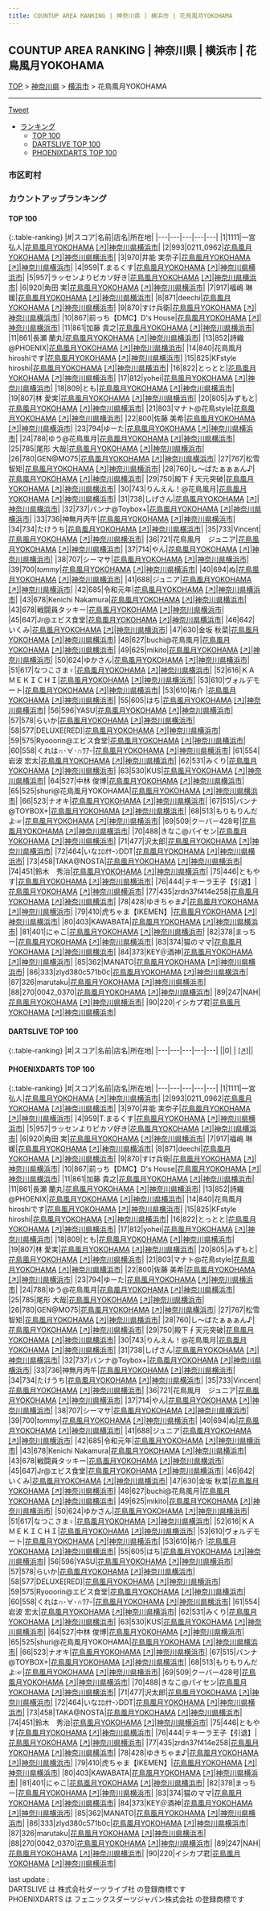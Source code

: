 ```yaml
---
title: COUNTUP AREA RANKING | 神奈川県 | 横浜市 | 花鳥風月YOKOHAMA
---
```

## COUNTUP AREA RANKING | 神奈川県 | 横浜市 | 花鳥風月YOKOHAMA

[TOP](/darts/rank/) > [神奈川県](/darts/rank/神奈川県/) > [横浜市](/darts/rank/神奈川県/横浜市/) > 花鳥風月YOKOHAMA

___

<a href="https://twitter.com/share?ref_src=twsrc%5Etfw" data-text="COUNTUP AREA RANKING | 神奈川県横浜市花鳥風月YOKOHAMA" class="twitter-share-button" data-hashtags="DARTSLIVE,PHOENIXDARTS,darts,ダーツ" data-show-count="false">Tweet</a>

* [ランキング](#カウントアップランキング)
    * [TOP 100](#top-100)
    * [DARTSLIVE TOP 100](#dartslive-top-100)
    * [PHOENIXDARTS TOP 100](#phoenixdarts-top-100)

### 市区町村

<ul>

</ul>

### カウントアップランキング

#### TOP 100



{:.table-ranking}
|#|スコア|名前|店名|所在地|
|---|---|---|---|---|
|1|1111|<span class="rank-name-pd"><span class="pro-icon-pd"></span>一宮 弘人</span>|<a href="/darts/rank/shops/9375.html">花鳥風月YOKOHAMA</a> <a href="https://vs.phoenixdarts.com/jp/shop/shopDetailInfo/s_9375?s_seq=9375">[↗]</a>|<a href="/darts/rank/神奈川県/横浜市">神奈川県横浜市</a>|
|2|993|<span class="rank-name-pd">0211_0962</span>|<a href="/darts/rank/shops/9375.html">花鳥風月YOKOHAMA</a> <a href="https://vs.phoenixdarts.com/jp/shop/shopDetailInfo/s_9375?s_seq=9375">[↗]</a>|<a href="/darts/rank/神奈川県/横浜市">神奈川県横浜市</a>|
|3|970|<span class="rank-name-pd">井能 実奈子</span>|<a href="/darts/rank/shops/9375.html">花鳥風月YOKOHAMA</a> <a href="https://vs.phoenixdarts.com/jp/shop/shopDetailInfo/s_9375?s_seq=9375">[↗]</a>|<a href="/darts/rank/神奈川県/横浜市">神奈川県横浜市</a>|
|4|959|<span class="rank-name-pd">T.まるくす</span>|<a href="/darts/rank/shops/9375.html">花鳥風月YOKOHAMA</a> <a href="https://vs.phoenixdarts.com/jp/shop/shopDetailInfo/s_9375?s_seq=9375">[↗]</a>|<a href="/darts/rank/神奈川県/横浜市">神奈川県横浜市</a>|
|5|957|<span class="rank-name-pd">ラッセンよりピカソ好き</span>|<a href="/darts/rank/shops/9375.html">花鳥風月YOKOHAMA</a> <a href="https://vs.phoenixdarts.com/jp/shop/shopDetailInfo/s_9375?s_seq=9375">[↗]</a>|<a href="/darts/rank/神奈川県/横浜市">神奈川県横浜市</a>|
|6|920|<span class="rank-name-pd"><span class="pro-icon-pd"></span>角田 実</span>|<a href="/darts/rank/shops/9375.html">花鳥風月YOKOHAMA</a> <a href="https://vs.phoenixdarts.com/jp/shop/shopDetailInfo/s_9375?s_seq=9375">[↗]</a>|<a href="/darts/rank/神奈川県/横浜市">神奈川県横浜市</a>|
|7|917|<span class="rank-name-pd"><span class="pro-icon-pd"></span>福嶋 琳媛</span>|<a href="/darts/rank/shops/9375.html">花鳥風月YOKOHAMA</a> <a href="https://vs.phoenixdarts.com/jp/shop/shopDetailInfo/s_9375?s_seq=9375">[↗]</a>|<a href="/darts/rank/神奈川県/横浜市">神奈川県横浜市</a>|
|8|871|<span class="rank-name-pd">deechi</span>|<a href="/darts/rank/shops/9375.html">花鳥風月YOKOHAMA</a> <a href="https://vs.phoenixdarts.com/jp/shop/shopDetailInfo/s_9375?s_seq=9375">[↗]</a>|<a href="/darts/rank/神奈川県/横浜市">神奈川県横浜市</a>|
|9|870|<span class="rank-name-pd">すけ兵衛</span>|<a href="/darts/rank/shops/9375.html">花鳥風月YOKOHAMA</a> <a href="https://vs.phoenixdarts.com/jp/shop/shopDetailInfo/s_9375?s_seq=9375">[↗]</a>|<a href="/darts/rank/神奈川県/横浜市">神奈川県横浜市</a>|
|10|867|<span class="rank-name-pd">前っち【DMC】D&#x27;s House</span>|<a href="/darts/rank/shops/9375.html">花鳥風月YOKOHAMA</a> <a href="https://vs.phoenixdarts.com/jp/shop/shopDetailInfo/s_9375?s_seq=9375">[↗]</a>|<a href="/darts/rank/神奈川県/横浜市">神奈川県横浜市</a>|
|11|861|<span class="rank-name-pd"><span class="pro-icon-pd"></span>加藤 貴之</span>|<a href="/darts/rank/shops/9375.html">花鳥風月YOKOHAMA</a> <a href="https://vs.phoenixdarts.com/jp/shop/shopDetailInfo/s_9375?s_seq=9375">[↗]</a>|<a href="/darts/rank/神奈川県/横浜市">神奈川県横浜市</a>|
|11|861|<span class="rank-name-pd">長瀬 蘭丸</span>|<a href="/darts/rank/shops/9375.html">花鳥風月YOKOHAMA</a> <a href="https://vs.phoenixdarts.com/jp/shop/shopDetailInfo/s_9375?s_seq=9375">[↗]</a>|<a href="/darts/rank/神奈川県/横浜市">神奈川県横浜市</a>|
|13|852|<span class="rank-name-pd">詩織@PHOENIX</span>|<a href="/darts/rank/shops/9375.html">花鳥風月YOKOHAMA</a> <a href="https://vs.phoenixdarts.com/jp/shop/shopDetailInfo/s_9375?s_seq=9375">[↗]</a>|<a href="/darts/rank/神奈川県/横浜市">神奈川県横浜市</a>|
|14|840|<span class="rank-name-pd">花鳥風月　hiroshiです</span>|<a href="/darts/rank/shops/9375.html">花鳥風月YOKOHAMA</a> <a href="https://vs.phoenixdarts.com/jp/shop/shopDetailInfo/s_9375?s_seq=9375">[↗]</a>|<a href="/darts/rank/神奈川県/横浜市">神奈川県横浜市</a>|
|15|825|<span class="rank-name-pd">KFstyle  hiroshi</span>|<a href="/darts/rank/shops/9375.html">花鳥風月YOKOHAMA</a> <a href="https://vs.phoenixdarts.com/jp/shop/shopDetailInfo/s_9375?s_seq=9375">[↗]</a>|<a href="/darts/rank/神奈川県/横浜市">神奈川県横浜市</a>|
|16|822|<span class="rank-name-pd">とっとと</span>|<a href="/darts/rank/shops/9375.html">花鳥風月YOKOHAMA</a> <a href="https://vs.phoenixdarts.com/jp/shop/shopDetailInfo/s_9375?s_seq=9375">[↗]</a>|<a href="/darts/rank/神奈川県/横浜市">神奈川県横浜市</a>|
|17|812|<span class="rank-name-pd">yohei</span>|<a href="/darts/rank/shops/9375.html">花鳥風月YOKOHAMA</a> <a href="https://vs.phoenixdarts.com/jp/shop/shopDetailInfo/s_9375?s_seq=9375">[↗]</a>|<a href="/darts/rank/神奈川県/横浜市">神奈川県横浜市</a>|
|18|809|<span class="rank-name-pd">とも</span>|<a href="/darts/rank/shops/9375.html">花鳥風月YOKOHAMA</a> <a href="https://vs.phoenixdarts.com/jp/shop/shopDetailInfo/s_9375?s_seq=9375">[↗]</a>|<a href="/darts/rank/神奈川県/横浜市">神奈川県横浜市</a>|
|19|807|<span class="rank-name-pd"><span class="pro-icon-pd"></span>林 愛実</span>|<a href="/darts/rank/shops/9375.html">花鳥風月YOKOHAMA</a> <a href="https://vs.phoenixdarts.com/jp/shop/shopDetailInfo/s_9375?s_seq=9375">[↗]</a>|<a href="/darts/rank/神奈川県/横浜市">神奈川県横浜市</a>|
|20|805|<span class="rank-name-pd">みずもと</span>|<a href="/darts/rank/shops/9375.html">花鳥風月YOKOHAMA</a> <a href="https://vs.phoenixdarts.com/jp/shop/shopDetailInfo/s_9375?s_seq=9375">[↗]</a>|<a href="/darts/rank/神奈川県/横浜市">神奈川県横浜市</a>|
|21|803|<span class="rank-name-pd">マナト@花鳥style</span>|<a href="/darts/rank/shops/9375.html">花鳥風月YOKOHAMA</a> <a href="https://vs.phoenixdarts.com/jp/shop/shopDetailInfo/s_9375?s_seq=9375">[↗]</a>|<a href="/darts/rank/神奈川県/横浜市">神奈川県横浜市</a>|
|22|800|<span class="rank-name-pd"><span class="pro-icon-pd"></span>佐藤 美希</span>|<a href="/darts/rank/shops/9375.html">花鳥風月YOKOHAMA</a> <a href="https://vs.phoenixdarts.com/jp/shop/shopDetailInfo/s_9375?s_seq=9375">[↗]</a>|<a href="/darts/rank/神奈川県/横浜市">神奈川県横浜市</a>|
|23|794|<span class="rank-name-pd">ゆーた</span>|<a href="/darts/rank/shops/9375.html">花鳥風月YOKOHAMA</a> <a href="https://vs.phoenixdarts.com/jp/shop/shopDetailInfo/s_9375?s_seq=9375">[↗]</a>|<a href="/darts/rank/神奈川県/横浜市">神奈川県横浜市</a>|
|24|788|<span class="rank-name-pd">ゆう@花鳥風月</span>|<a href="/darts/rank/shops/9375.html">花鳥風月YOKOHAMA</a> <a href="https://vs.phoenixdarts.com/jp/shop/shopDetailInfo/s_9375?s_seq=9375">[↗]</a>|<a href="/darts/rank/神奈川県/横浜市">神奈川県横浜市</a>|
|25|785|<span class="rank-name-pd"><span class="pro-icon-pd"></span>尾形 大哉</span>|<a href="/darts/rank/shops/9375.html">花鳥風月YOKOHAMA</a> <a href="https://vs.phoenixdarts.com/jp/shop/shopDetailInfo/s_9375?s_seq=9375">[↗]</a>|<a href="/darts/rank/神奈川県/横浜市">神奈川県横浜市</a>|
|26|780|<span class="rank-name-pd">GEN@MO75</span>|<a href="/darts/rank/shops/9375.html">花鳥風月YOKOHAMA</a> <a href="https://vs.phoenixdarts.com/jp/shop/shopDetailInfo/s_9375?s_seq=9375">[↗]</a>|<a href="/darts/rank/神奈川県/横浜市">神奈川県横浜市</a>|
|27|767|<span class="rank-name-pd"><span class="pro-icon-pd"></span>松雪 智矩</span>|<a href="/darts/rank/shops/9375.html">花鳥風月YOKOHAMA</a> <a href="https://vs.phoenixdarts.com/jp/shop/shopDetailInfo/s_9375?s_seq=9375">[↗]</a>|<a href="/darts/rank/神奈川県/横浜市">神奈川県横浜市</a>|
|28|760|<span class="rank-name-pd">し～ばたぁぁぁん♪</span>|<a href="/darts/rank/shops/9375.html">花鳥風月YOKOHAMA</a> <a href="https://vs.phoenixdarts.com/jp/shop/shopDetailInfo/s_9375?s_seq=9375">[↗]</a>|<a href="/darts/rank/神奈川県/横浜市">神奈川県横浜市</a>|
|29|750|<span class="rank-name-pd">殿下∮天元突破</span>|<a href="/darts/rank/shops/9375.html">花鳥風月YOKOHAMA</a> <a href="https://vs.phoenixdarts.com/jp/shop/shopDetailInfo/s_9375?s_seq=9375">[↗]</a>|<a href="/darts/rank/神奈川県/横浜市">神奈川県横浜市</a>|
|30|743|<span class="rank-name-pd">りんえん！@花鳥風月</span>|<a href="/darts/rank/shops/9375.html">花鳥風月YOKOHAMA</a> <a href="https://vs.phoenixdarts.com/jp/shop/shopDetailInfo/s_9375?s_seq=9375">[↗]</a>|<a href="/darts/rank/神奈川県/横浜市">神奈川県横浜市</a>|
|31|738|<span class="rank-name-pd">しげさん</span>|<a href="/darts/rank/shops/9375.html">花鳥風月YOKOHAMA</a> <a href="https://vs.phoenixdarts.com/jp/shop/shopDetailInfo/s_9375?s_seq=9375">[↗]</a>|<a href="/darts/rank/神奈川県/横浜市">神奈川県横浜市</a>|
|32|737|<span class="rank-name-pd">バンナ@Toybox+</span>|<a href="/darts/rank/shops/9375.html">花鳥風月YOKOHAMA</a> <a href="https://vs.phoenixdarts.com/jp/shop/shopDetailInfo/s_9375?s_seq=9375">[↗]</a>|<a href="/darts/rank/神奈川県/横浜市">神奈川県横浜市</a>|
|33|736|<span class="rank-name-pd">神無月丙午</span>|<a href="/darts/rank/shops/9375.html">花鳥風月YOKOHAMA</a> <a href="https://vs.phoenixdarts.com/jp/shop/shopDetailInfo/s_9375?s_seq=9375">[↗]</a>|<a href="/darts/rank/神奈川県/横浜市">神奈川県横浜市</a>|
|34|734|<span class="rank-name-pd">たけうち</span>|<a href="/darts/rank/shops/9375.html">花鳥風月YOKOHAMA</a> <a href="https://vs.phoenixdarts.com/jp/shop/shopDetailInfo/s_9375?s_seq=9375">[↗]</a>|<a href="/darts/rank/神奈川県/横浜市">神奈川県横浜市</a>|
|35|733|<span class="rank-name-pd">Vincent</span>|<a href="/darts/rank/shops/9375.html">花鳥風月YOKOHAMA</a> <a href="https://vs.phoenixdarts.com/jp/shop/shopDetailInfo/s_9375?s_seq=9375">[↗]</a>|<a href="/darts/rank/神奈川県/横浜市">神奈川県横浜市</a>|
|36|721|<span class="rank-name-pd">花鳥風月　ジュニア</span>|<a href="/darts/rank/shops/9375.html">花鳥風月YOKOHAMA</a> <a href="https://vs.phoenixdarts.com/jp/shop/shopDetailInfo/s_9375?s_seq=9375">[↗]</a>|<a href="/darts/rank/神奈川県/横浜市">神奈川県横浜市</a>|
|37|714|<span class="rank-name-pd">やん</span>|<a href="/darts/rank/shops/9375.html">花鳥風月YOKOHAMA</a> <a href="https://vs.phoenixdarts.com/jp/shop/shopDetailInfo/s_9375?s_seq=9375">[↗]</a>|<a href="/darts/rank/神奈川県/横浜市">神奈川県横浜市</a>|
|38|707|<span class="rank-name-pd">シーマサ</span>|<a href="/darts/rank/shops/9375.html">花鳥風月YOKOHAMA</a> <a href="https://vs.phoenixdarts.com/jp/shop/shopDetailInfo/s_9375?s_seq=9375">[↗]</a>|<a href="/darts/rank/神奈川県/横浜市">神奈川県横浜市</a>|
|39|700|<span class="rank-name-pd">*tommy*</span>|<a href="/darts/rank/shops/9375.html">花鳥風月YOKOHAMA</a> <a href="https://vs.phoenixdarts.com/jp/shop/shopDetailInfo/s_9375?s_seq=9375">[↗]</a>|<a href="/darts/rank/神奈川県/横浜市">神奈川県横浜市</a>|
|40|694|<span class="rank-name-pd">ぬ</span>|<a href="/darts/rank/shops/9375.html">花鳥風月YOKOHAMA</a> <a href="https://vs.phoenixdarts.com/jp/shop/shopDetailInfo/s_9375?s_seq=9375">[↗]</a>|<a href="/darts/rank/神奈川県/横浜市">神奈川県横浜市</a>|
|41|688|<span class="rank-name-pd">ジュニア</span>|<a href="/darts/rank/shops/9375.html">花鳥風月YOKOHAMA</a> <a href="https://vs.phoenixdarts.com/jp/shop/shopDetailInfo/s_9375?s_seq=9375">[↗]</a>|<a href="/darts/rank/神奈川県/横浜市">神奈川県横浜市</a>|
|42|685|<span class="rank-name-pd">令和元年</span>|<a href="/darts/rank/shops/9375.html">花鳥風月YOKOHAMA</a> <a href="https://vs.phoenixdarts.com/jp/shop/shopDetailInfo/s_9375?s_seq=9375">[↗]</a>|<a href="/darts/rank/神奈川県/横浜市">神奈川県横浜市</a>|
|43|678|<span class="rank-name-pd">Kenichi Nakamura</span>|<a href="/darts/rank/shops/9375.html">花鳥風月YOKOHAMA</a> <a href="https://vs.phoenixdarts.com/jp/shop/shopDetailInfo/s_9375?s_seq=9375">[↗]</a>|<a href="/darts/rank/神奈川県/横浜市">神奈川県横浜市</a>|
|43|678|<span class="rank-name-pd">戦闘員タッキー</span>|<a href="/darts/rank/shops/9375.html">花鳥風月YOKOHAMA</a> <a href="https://vs.phoenixdarts.com/jp/shop/shopDetailInfo/s_9375?s_seq=9375">[↗]</a>|<a href="/darts/rank/神奈川県/横浜市">神奈川県横浜市</a>|
|45|647|<span class="rank-name-pd">Jr@エビス食堂</span>|<a href="/darts/rank/shops/9375.html">花鳥風月YOKOHAMA</a> <a href="https://vs.phoenixdarts.com/jp/shop/shopDetailInfo/s_9375?s_seq=9375">[↗]</a>|<a href="/darts/rank/神奈川県/横浜市">神奈川県横浜市</a>|
|46|642|<span class="rank-name-pd">いくみ</span>|<a href="/darts/rank/shops/9375.html">花鳥風月YOKOHAMA</a> <a href="https://vs.phoenixdarts.com/jp/shop/shopDetailInfo/s_9375?s_seq=9375">[↗]</a>|<a href="/darts/rank/神奈川県/横浜市">神奈川県横浜市</a>|
|47|630|<span class="rank-name-pd">金坂 秋菜</span>|<a href="/darts/rank/shops/9375.html">花鳥風月YOKOHAMA</a> <a href="https://vs.phoenixdarts.com/jp/shop/shopDetailInfo/s_9375?s_seq=9375">[↗]</a>|<a href="/darts/rank/神奈川県/横浜市">神奈川県横浜市</a>|
|48|627|<span class="rank-name-pd">buchi@花鳥風月</span>|<a href="/darts/rank/shops/9375.html">花鳥風月YOKOHAMA</a> <a href="https://vs.phoenixdarts.com/jp/shop/shopDetailInfo/s_9375?s_seq=9375">[↗]</a>|<a href="/darts/rank/神奈川県/横浜市">神奈川県横浜市</a>|
|49|625|<span class="rank-name-pd">mikito</span>|<a href="/darts/rank/shops/9375.html">花鳥風月YOKOHAMA</a> <a href="https://vs.phoenixdarts.com/jp/shop/shopDetailInfo/s_9375?s_seq=9375">[↗]</a>|<a href="/darts/rank/神奈川県/横浜市">神奈川県横浜市</a>|
|50|624|<span class="rank-name-pd">ゆかさん</span>|<a href="/darts/rank/shops/9375.html">花鳥風月YOKOHAMA</a> <a href="https://vs.phoenixdarts.com/jp/shop/shopDetailInfo/s_9375?s_seq=9375">[↗]</a>|<a href="/darts/rank/神奈川県/横浜市">神奈川県横浜市</a>|
|51|617|<span class="rank-name-pd">なつこさま♀</span>|<a href="/darts/rank/shops/9375.html">花鳥風月YOKOHAMA</a> <a href="https://vs.phoenixdarts.com/jp/shop/shopDetailInfo/s_9375?s_seq=9375">[↗]</a>|<a href="/darts/rank/神奈川県/横浜市">神奈川県横浜市</a>|
|52|616|<span class="rank-name-pd">ＫＡＭＥＫＩＣＨＩ</span>|<a href="/darts/rank/shops/9375.html">花鳥風月YOKOHAMA</a> <a href="https://vs.phoenixdarts.com/jp/shop/shopDetailInfo/s_9375?s_seq=9375">[↗]</a>|<a href="/darts/rank/神奈川県/横浜市">神奈川県横浜市</a>|
|53|610|<span class="rank-name-pd">ヴォルデモート</span>|<a href="/darts/rank/shops/9375.html">花鳥風月YOKOHAMA</a> <a href="https://vs.phoenixdarts.com/jp/shop/shopDetailInfo/s_9375?s_seq=9375">[↗]</a>|<a href="/darts/rank/神奈川県/横浜市">神奈川県横浜市</a>|
|53|610|<span class="rank-name-pd">祐介 </span>|<a href="/darts/rank/shops/9375.html">花鳥風月YOKOHAMA</a> <a href="https://vs.phoenixdarts.com/jp/shop/shopDetailInfo/s_9375?s_seq=9375">[↗]</a>|<a href="/darts/rank/神奈川県/横浜市">神奈川県横浜市</a>|
|55|605|<span class="rank-name-pd">はち</span>|<a href="/darts/rank/shops/9375.html">花鳥風月YOKOHAMA</a> <a href="https://vs.phoenixdarts.com/jp/shop/shopDetailInfo/s_9375?s_seq=9375">[↗]</a>|<a href="/darts/rank/神奈川県/横浜市">神奈川県横浜市</a>|
|56|596|<span class="rank-name-pd">YASU</span>|<a href="/darts/rank/shops/9375.html">花鳥風月YOKOHAMA</a> <a href="https://vs.phoenixdarts.com/jp/shop/shopDetailInfo/s_9375?s_seq=9375">[↗]</a>|<a href="/darts/rank/神奈川県/横浜市">神奈川県横浜市</a>|
|57|578|<span class="rank-name-pd">らいか</span>|<a href="/darts/rank/shops/9375.html">花鳥風月YOKOHAMA</a> <a href="https://vs.phoenixdarts.com/jp/shop/shopDetailInfo/s_9375?s_seq=9375">[↗]</a>|<a href="/darts/rank/神奈川県/横浜市">神奈川県横浜市</a>|
|58|577|<span class="rank-name-pd">DELUXE[RED]</span>|<a href="/darts/rank/shops/9375.html">花鳥風月YOKOHAMA</a> <a href="https://vs.phoenixdarts.com/jp/shop/shopDetailInfo/s_9375?s_seq=9375">[↗]</a>|<a href="/darts/rank/神奈川県/横浜市">神奈川県横浜市</a>|
|59|575|<span class="rank-name-pd">Ryooorin@エビス食堂</span>|<a href="/darts/rank/shops/9375.html">花鳥風月YOKOHAMA</a> <a href="https://vs.phoenixdarts.com/jp/shop/shopDetailInfo/s_9375?s_seq=9375">[↗]</a>|<a href="/darts/rank/神奈川県/横浜市">神奈川県横浜市</a>|
|60|558|<span class="rank-name-pd">くれは∩･∀･∩ﾜｱｰ</span>|<a href="/darts/rank/shops/9375.html">花鳥風月YOKOHAMA</a> <a href="https://vs.phoenixdarts.com/jp/shop/shopDetailInfo/s_9375?s_seq=9375">[↗]</a>|<a href="/darts/rank/神奈川県/横浜市">神奈川県横浜市</a>|
|61|554|<span class="rank-name-pd"><span class="pro-icon-pd"></span>岩波 宏太</span>|<a href="/darts/rank/shops/9375.html">花鳥風月YOKOHAMA</a> <a href="https://vs.phoenixdarts.com/jp/shop/shopDetailInfo/s_9375?s_seq=9375">[↗]</a>|<a href="/darts/rank/神奈川県/横浜市">神奈川県横浜市</a>|
|62|531|<span class="rank-name-pd">みくり</span>|<a href="/darts/rank/shops/9375.html">花鳥風月YOKOHAMA</a> <a href="https://vs.phoenixdarts.com/jp/shop/shopDetailInfo/s_9375?s_seq=9375">[↗]</a>|<a href="/darts/rank/神奈川県/横浜市">神奈川県横浜市</a>|
|63|530|<span class="rank-name-pd">KUS</span>|<a href="/darts/rank/shops/9375.html">花鳥風月YOKOHAMA</a> <a href="https://vs.phoenixdarts.com/jp/shop/shopDetailInfo/s_9375?s_seq=9375">[↗]</a>|<a href="/darts/rank/神奈川県/横浜市">神奈川県横浜市</a>|
|64|527|<span class="rank-name-pd"><span class="pro-icon-pd"></span>中林 俊博</span>|<a href="/darts/rank/shops/9375.html">花鳥風月YOKOHAMA</a> <a href="https://vs.phoenixdarts.com/jp/shop/shopDetailInfo/s_9375?s_seq=9375">[↗]</a>|<a href="/darts/rank/神奈川県/横浜市">神奈川県横浜市</a>|
|65|525|<span class="rank-name-pd">shuri@花鳥風月YOKOHAMA</span>|<a href="/darts/rank/shops/9375.html">花鳥風月YOKOHAMA</a> <a href="https://vs.phoenixdarts.com/jp/shop/shopDetailInfo/s_9375?s_seq=9375">[↗]</a>|<a href="/darts/rank/神奈川県/横浜市">神奈川県横浜市</a>|
|66|523|<span class="rank-name-pd">ナオキ</span>|<a href="/darts/rank/shops/9375.html">花鳥風月YOKOHAMA</a> <a href="https://vs.phoenixdarts.com/jp/shop/shopDetailInfo/s_9375?s_seq=9375">[↗]</a>|<a href="/darts/rank/神奈川県/横浜市">神奈川県横浜市</a>|
|67|515|<span class="rank-name-pd">バンナ@TOYBOX+</span>|<a href="/darts/rank/shops/9375.html">花鳥風月YOKOHAMA</a> <a href="https://vs.phoenixdarts.com/jp/shop/shopDetailInfo/s_9375?s_seq=9375">[↗]</a>|<a href="/darts/rank/神奈川県/横浜市">神奈川県横浜市</a>|
|68|513|<span class="rank-name-pd">もりもりんだよ☞</span>|<a href="/darts/rank/shops/9375.html">花鳥風月YOKOHAMA</a> <a href="https://vs.phoenixdarts.com/jp/shop/shopDetailInfo/s_9375?s_seq=9375">[↗]</a>|<a href="/darts/rank/神奈川県/横浜市">神奈川県横浜市</a>|
|69|509|<span class="rank-name-pd">クーバー428号</span>|<a href="/darts/rank/shops/9375.html">花鳥風月YOKOHAMA</a> <a href="https://vs.phoenixdarts.com/jp/shop/shopDetailInfo/s_9375?s_seq=9375">[↗]</a>|<a href="/darts/rank/神奈川県/横浜市">神奈川県横浜市</a>|
|70|488|<span class="rank-name-pd">きなこ@パイセン</span>|<a href="/darts/rank/shops/9375.html">花鳥風月YOKOHAMA</a> <a href="https://vs.phoenixdarts.com/jp/shop/shopDetailInfo/s_9375?s_seq=9375">[↗]</a>|<a href="/darts/rank/神奈川県/横浜市">神奈川県横浜市</a>|
|71|477|<span class="rank-name-pd">沢太郎</span>|<a href="/darts/rank/shops/9375.html">花鳥風月YOKOHAMA</a> <a href="https://vs.phoenixdarts.com/jp/shop/shopDetailInfo/s_9375?s_seq=9375">[↗]</a>|<a href="/darts/rank/神奈川県/横浜市">神奈川県横浜市</a>|
|72|464|<span class="rank-name-pd">いなｴﾛｵｻｰﾝDDT</span>|<a href="/darts/rank/shops/9375.html">花鳥風月YOKOHAMA</a> <a href="https://vs.phoenixdarts.com/jp/shop/shopDetailInfo/s_9375?s_seq=9375">[↗]</a>|<a href="/darts/rank/神奈川県/横浜市">神奈川県横浜市</a>|
|73|458|<span class="rank-name-pd">TAKA@NOSTA</span>|<a href="/darts/rank/shops/9375.html">花鳥風月YOKOHAMA</a> <a href="https://vs.phoenixdarts.com/jp/shop/shopDetailInfo/s_9375?s_seq=9375">[↗]</a>|<a href="/darts/rank/神奈川県/横浜市">神奈川県横浜市</a>|
|74|451|<span class="rank-name-pd">鈴木　秀治</span>|<a href="/darts/rank/shops/9375.html">花鳥風月YOKOHAMA</a> <a href="https://vs.phoenixdarts.com/jp/shop/shopDetailInfo/s_9375?s_seq=9375">[↗]</a>|<a href="/darts/rank/神奈川県/横浜市">神奈川県横浜市</a>|
|75|446|<span class="rank-name-pd">ともやす</span>|<a href="/darts/rank/shops/9375.html">花鳥風月YOKOHAMA</a> <a href="https://vs.phoenixdarts.com/jp/shop/shopDetailInfo/s_9375?s_seq=9375">[↗]</a>|<a href="/darts/rank/神奈川県/横浜市">神奈川県横浜市</a>|
|76|444|<span class="rank-name-pd">テキーラ王子【引退】</span>|<a href="/darts/rank/shops/9375.html">花鳥風月YOKOHAMA</a> <a href="https://vs.phoenixdarts.com/jp/shop/shopDetailInfo/s_9375?s_seq=9375">[↗]</a>|<a href="/darts/rank/神奈川県/横浜市">神奈川県横浜市</a>|
|77|435|<span class="rank-name-pd">zrdn37f414e258</span>|<a href="/darts/rank/shops/9375.html">花鳥風月YOKOHAMA</a> <a href="https://vs.phoenixdarts.com/jp/shop/shopDetailInfo/s_9375?s_seq=9375">[↗]</a>|<a href="/darts/rank/神奈川県/横浜市">神奈川県横浜市</a>|
|78|428|<span class="rank-name-pd">ゆきちゃま♪</span>|<a href="/darts/rank/shops/9375.html">花鳥風月YOKOHAMA</a> <a href="https://vs.phoenixdarts.com/jp/shop/shopDetailInfo/s_9375?s_seq=9375">[↗]</a>|<a href="/darts/rank/神奈川県/横浜市">神奈川県横浜市</a>|
|79|410|<span class="rank-name-pd">虎ちゃま【IKEMEN】</span>|<a href="/darts/rank/shops/9375.html">花鳥風月YOKOHAMA</a> <a href="https://vs.phoenixdarts.com/jp/shop/shopDetailInfo/s_9375?s_seq=9375">[↗]</a>|<a href="/darts/rank/神奈川県/横浜市">神奈川県横浜市</a>|
|80|403|<span class="rank-name-pd">KAWABATA</span>|<a href="/darts/rank/shops/9375.html">花鳥風月YOKOHAMA</a> <a href="https://vs.phoenixdarts.com/jp/shop/shopDetailInfo/s_9375?s_seq=9375">[↗]</a>|<a href="/darts/rank/神奈川県/横浜市">神奈川県横浜市</a>|
|81|401|<span class="rank-name-pd">にゃこ</span>|<a href="/darts/rank/shops/9375.html">花鳥風月YOKOHAMA</a> <a href="https://vs.phoenixdarts.com/jp/shop/shopDetailInfo/s_9375?s_seq=9375">[↗]</a>|<a href="/darts/rank/神奈川県/横浜市">神奈川県横浜市</a>|
|82|378|<span class="rank-name-pd">まっちー</span>|<a href="/darts/rank/shops/9375.html">花鳥風月YOKOHAMA</a> <a href="https://vs.phoenixdarts.com/jp/shop/shopDetailInfo/s_9375?s_seq=9375">[↗]</a>|<a href="/darts/rank/神奈川県/横浜市">神奈川県横浜市</a>|
|83|374|<span class="rank-name-pd">猫のママ</span>|<a href="/darts/rank/shops/9375.html">花鳥風月YOKOHAMA</a> <a href="https://vs.phoenixdarts.com/jp/shop/shopDetailInfo/s_9375?s_seq=9375">[↗]</a>|<a href="/darts/rank/神奈川県/横浜市">神奈川県横浜市</a>|
|84|373|<span class="rank-name-pd">KEY＠酒神</span>|<a href="/darts/rank/shops/9375.html">花鳥風月YOKOHAMA</a> <a href="https://vs.phoenixdarts.com/jp/shop/shopDetailInfo/s_9375?s_seq=9375">[↗]</a>|<a href="/darts/rank/神奈川県/横浜市">神奈川県横浜市</a>|
|85|362|<span class="rank-name-pd">MANATO</span>|<a href="/darts/rank/shops/9375.html">花鳥風月YOKOHAMA</a> <a href="https://vs.phoenixdarts.com/jp/shop/shopDetailInfo/s_9375?s_seq=9375">[↗]</a>|<a href="/darts/rank/神奈川県/横浜市">神奈川県横浜市</a>|
|86|333|<span class="rank-name-pd">zlyd380c571b0c</span>|<a href="/darts/rank/shops/9375.html">花鳥風月YOKOHAMA</a> <a href="https://vs.phoenixdarts.com/jp/shop/shopDetailInfo/s_9375?s_seq=9375">[↗]</a>|<a href="/darts/rank/神奈川県/横浜市">神奈川県横浜市</a>|
|87|326|<span class="rank-name-pd">marutaku</span>|<a href="/darts/rank/shops/9375.html">花鳥風月YOKOHAMA</a> <a href="https://vs.phoenixdarts.com/jp/shop/shopDetailInfo/s_9375?s_seq=9375">[↗]</a>|<a href="/darts/rank/神奈川県/横浜市">神奈川県横浜市</a>|
|88|270|<span class="rank-name-pd">0042_0370</span>|<a href="/darts/rank/shops/9375.html">花鳥風月YOKOHAMA</a> <a href="https://vs.phoenixdarts.com/jp/shop/shopDetailInfo/s_9375?s_seq=9375">[↗]</a>|<a href="/darts/rank/神奈川県/横浜市">神奈川県横浜市</a>|
|89|247|<span class="rank-name-pd">NAH</span>|<a href="/darts/rank/shops/9375.html">花鳥風月YOKOHAMA</a> <a href="https://vs.phoenixdarts.com/jp/shop/shopDetailInfo/s_9375?s_seq=9375">[↗]</a>|<a href="/darts/rank/神奈川県/横浜市">神奈川県横浜市</a>|
|90|220|<span class="rank-name-pd">イシカプ君</span>|<a href="/darts/rank/shops/9375.html">花鳥風月YOKOHAMA</a> <a href="https://vs.phoenixdarts.com/jp/shop/shopDetailInfo/s_9375?s_seq=9375">[↗]</a>|<a href="/darts/rank/神奈川県/横浜市">神奈川県横浜市</a>|


#### DARTSLIVE TOP 100



{:.table-ranking}
|#|スコア|名前|店名|所在地|
|---|---|---|---|---|
||0|<span class="rank-name-dl"> </span>|<a href="/darts/rank/shops/.html"></a> <a href="">[↗]</a>|<a href="/darts/rank//"></a>|


#### PHOENIXDARTS TOP 100



{:.table-ranking}
|#|スコア|名前|店名|所在地|
|---|---|---|---|---|
|1|1111|<span class="rank-name-pd"><span class="pro-icon-pd"></span>一宮 弘人</span>|<a href="/darts/rank/shops/9375.html">花鳥風月YOKOHAMA</a> <a href="https://vs.phoenixdarts.com/jp/shop/shopDetailInfo/s_9375?s_seq=9375">[↗]</a>|<a href="/darts/rank/神奈川県/横浜市">神奈川県横浜市</a>|
|2|993|<span class="rank-name-pd">0211_0962</span>|<a href="/darts/rank/shops/9375.html">花鳥風月YOKOHAMA</a> <a href="https://vs.phoenixdarts.com/jp/shop/shopDetailInfo/s_9375?s_seq=9375">[↗]</a>|<a href="/darts/rank/神奈川県/横浜市">神奈川県横浜市</a>|
|3|970|<span class="rank-name-pd">井能 実奈子</span>|<a href="/darts/rank/shops/9375.html">花鳥風月YOKOHAMA</a> <a href="https://vs.phoenixdarts.com/jp/shop/shopDetailInfo/s_9375?s_seq=9375">[↗]</a>|<a href="/darts/rank/神奈川県/横浜市">神奈川県横浜市</a>|
|4|959|<span class="rank-name-pd">T.まるくす</span>|<a href="/darts/rank/shops/9375.html">花鳥風月YOKOHAMA</a> <a href="https://vs.phoenixdarts.com/jp/shop/shopDetailInfo/s_9375?s_seq=9375">[↗]</a>|<a href="/darts/rank/神奈川県/横浜市">神奈川県横浜市</a>|
|5|957|<span class="rank-name-pd">ラッセンよりピカソ好き</span>|<a href="/darts/rank/shops/9375.html">花鳥風月YOKOHAMA</a> <a href="https://vs.phoenixdarts.com/jp/shop/shopDetailInfo/s_9375?s_seq=9375">[↗]</a>|<a href="/darts/rank/神奈川県/横浜市">神奈川県横浜市</a>|
|6|920|<span class="rank-name-pd"><span class="pro-icon-pd"></span>角田 実</span>|<a href="/darts/rank/shops/9375.html">花鳥風月YOKOHAMA</a> <a href="https://vs.phoenixdarts.com/jp/shop/shopDetailInfo/s_9375?s_seq=9375">[↗]</a>|<a href="/darts/rank/神奈川県/横浜市">神奈川県横浜市</a>|
|7|917|<span class="rank-name-pd"><span class="pro-icon-pd"></span>福嶋 琳媛</span>|<a href="/darts/rank/shops/9375.html">花鳥風月YOKOHAMA</a> <a href="https://vs.phoenixdarts.com/jp/shop/shopDetailInfo/s_9375?s_seq=9375">[↗]</a>|<a href="/darts/rank/神奈川県/横浜市">神奈川県横浜市</a>|
|8|871|<span class="rank-name-pd">deechi</span>|<a href="/darts/rank/shops/9375.html">花鳥風月YOKOHAMA</a> <a href="https://vs.phoenixdarts.com/jp/shop/shopDetailInfo/s_9375?s_seq=9375">[↗]</a>|<a href="/darts/rank/神奈川県/横浜市">神奈川県横浜市</a>|
|9|870|<span class="rank-name-pd">すけ兵衛</span>|<a href="/darts/rank/shops/9375.html">花鳥風月YOKOHAMA</a> <a href="https://vs.phoenixdarts.com/jp/shop/shopDetailInfo/s_9375?s_seq=9375">[↗]</a>|<a href="/darts/rank/神奈川県/横浜市">神奈川県横浜市</a>|
|10|867|<span class="rank-name-pd">前っち【DMC】D&#x27;s House</span>|<a href="/darts/rank/shops/9375.html">花鳥風月YOKOHAMA</a> <a href="https://vs.phoenixdarts.com/jp/shop/shopDetailInfo/s_9375?s_seq=9375">[↗]</a>|<a href="/darts/rank/神奈川県/横浜市">神奈川県横浜市</a>|
|11|861|<span class="rank-name-pd"><span class="pro-icon-pd"></span>加藤 貴之</span>|<a href="/darts/rank/shops/9375.html">花鳥風月YOKOHAMA</a> <a href="https://vs.phoenixdarts.com/jp/shop/shopDetailInfo/s_9375?s_seq=9375">[↗]</a>|<a href="/darts/rank/神奈川県/横浜市">神奈川県横浜市</a>|
|11|861|<span class="rank-name-pd">長瀬 蘭丸</span>|<a href="/darts/rank/shops/9375.html">花鳥風月YOKOHAMA</a> <a href="https://vs.phoenixdarts.com/jp/shop/shopDetailInfo/s_9375?s_seq=9375">[↗]</a>|<a href="/darts/rank/神奈川県/横浜市">神奈川県横浜市</a>|
|13|852|<span class="rank-name-pd">詩織@PHOENIX</span>|<a href="/darts/rank/shops/9375.html">花鳥風月YOKOHAMA</a> <a href="https://vs.phoenixdarts.com/jp/shop/shopDetailInfo/s_9375?s_seq=9375">[↗]</a>|<a href="/darts/rank/神奈川県/横浜市">神奈川県横浜市</a>|
|14|840|<span class="rank-name-pd">花鳥風月　hiroshiです</span>|<a href="/darts/rank/shops/9375.html">花鳥風月YOKOHAMA</a> <a href="https://vs.phoenixdarts.com/jp/shop/shopDetailInfo/s_9375?s_seq=9375">[↗]</a>|<a href="/darts/rank/神奈川県/横浜市">神奈川県横浜市</a>|
|15|825|<span class="rank-name-pd">KFstyle  hiroshi</span>|<a href="/darts/rank/shops/9375.html">花鳥風月YOKOHAMA</a> <a href="https://vs.phoenixdarts.com/jp/shop/shopDetailInfo/s_9375?s_seq=9375">[↗]</a>|<a href="/darts/rank/神奈川県/横浜市">神奈川県横浜市</a>|
|16|822|<span class="rank-name-pd">とっとと</span>|<a href="/darts/rank/shops/9375.html">花鳥風月YOKOHAMA</a> <a href="https://vs.phoenixdarts.com/jp/shop/shopDetailInfo/s_9375?s_seq=9375">[↗]</a>|<a href="/darts/rank/神奈川県/横浜市">神奈川県横浜市</a>|
|17|812|<span class="rank-name-pd">yohei</span>|<a href="/darts/rank/shops/9375.html">花鳥風月YOKOHAMA</a> <a href="https://vs.phoenixdarts.com/jp/shop/shopDetailInfo/s_9375?s_seq=9375">[↗]</a>|<a href="/darts/rank/神奈川県/横浜市">神奈川県横浜市</a>|
|18|809|<span class="rank-name-pd">とも</span>|<a href="/darts/rank/shops/9375.html">花鳥風月YOKOHAMA</a> <a href="https://vs.phoenixdarts.com/jp/shop/shopDetailInfo/s_9375?s_seq=9375">[↗]</a>|<a href="/darts/rank/神奈川県/横浜市">神奈川県横浜市</a>|
|19|807|<span class="rank-name-pd"><span class="pro-icon-pd"></span>林 愛実</span>|<a href="/darts/rank/shops/9375.html">花鳥風月YOKOHAMA</a> <a href="https://vs.phoenixdarts.com/jp/shop/shopDetailInfo/s_9375?s_seq=9375">[↗]</a>|<a href="/darts/rank/神奈川県/横浜市">神奈川県横浜市</a>|
|20|805|<span class="rank-name-pd">みずもと</span>|<a href="/darts/rank/shops/9375.html">花鳥風月YOKOHAMA</a> <a href="https://vs.phoenixdarts.com/jp/shop/shopDetailInfo/s_9375?s_seq=9375">[↗]</a>|<a href="/darts/rank/神奈川県/横浜市">神奈川県横浜市</a>|
|21|803|<span class="rank-name-pd">マナト@花鳥style</span>|<a href="/darts/rank/shops/9375.html">花鳥風月YOKOHAMA</a> <a href="https://vs.phoenixdarts.com/jp/shop/shopDetailInfo/s_9375?s_seq=9375">[↗]</a>|<a href="/darts/rank/神奈川県/横浜市">神奈川県横浜市</a>|
|22|800|<span class="rank-name-pd"><span class="pro-icon-pd"></span>佐藤 美希</span>|<a href="/darts/rank/shops/9375.html">花鳥風月YOKOHAMA</a> <a href="https://vs.phoenixdarts.com/jp/shop/shopDetailInfo/s_9375?s_seq=9375">[↗]</a>|<a href="/darts/rank/神奈川県/横浜市">神奈川県横浜市</a>|
|23|794|<span class="rank-name-pd">ゆーた</span>|<a href="/darts/rank/shops/9375.html">花鳥風月YOKOHAMA</a> <a href="https://vs.phoenixdarts.com/jp/shop/shopDetailInfo/s_9375?s_seq=9375">[↗]</a>|<a href="/darts/rank/神奈川県/横浜市">神奈川県横浜市</a>|
|24|788|<span class="rank-name-pd">ゆう@花鳥風月</span>|<a href="/darts/rank/shops/9375.html">花鳥風月YOKOHAMA</a> <a href="https://vs.phoenixdarts.com/jp/shop/shopDetailInfo/s_9375?s_seq=9375">[↗]</a>|<a href="/darts/rank/神奈川県/横浜市">神奈川県横浜市</a>|
|25|785|<span class="rank-name-pd"><span class="pro-icon-pd"></span>尾形 大哉</span>|<a href="/darts/rank/shops/9375.html">花鳥風月YOKOHAMA</a> <a href="https://vs.phoenixdarts.com/jp/shop/shopDetailInfo/s_9375?s_seq=9375">[↗]</a>|<a href="/darts/rank/神奈川県/横浜市">神奈川県横浜市</a>|
|26|780|<span class="rank-name-pd">GEN@MO75</span>|<a href="/darts/rank/shops/9375.html">花鳥風月YOKOHAMA</a> <a href="https://vs.phoenixdarts.com/jp/shop/shopDetailInfo/s_9375?s_seq=9375">[↗]</a>|<a href="/darts/rank/神奈川県/横浜市">神奈川県横浜市</a>|
|27|767|<span class="rank-name-pd"><span class="pro-icon-pd"></span>松雪 智矩</span>|<a href="/darts/rank/shops/9375.html">花鳥風月YOKOHAMA</a> <a href="https://vs.phoenixdarts.com/jp/shop/shopDetailInfo/s_9375?s_seq=9375">[↗]</a>|<a href="/darts/rank/神奈川県/横浜市">神奈川県横浜市</a>|
|28|760|<span class="rank-name-pd">し～ばたぁぁぁん♪</span>|<a href="/darts/rank/shops/9375.html">花鳥風月YOKOHAMA</a> <a href="https://vs.phoenixdarts.com/jp/shop/shopDetailInfo/s_9375?s_seq=9375">[↗]</a>|<a href="/darts/rank/神奈川県/横浜市">神奈川県横浜市</a>|
|29|750|<span class="rank-name-pd">殿下∮天元突破</span>|<a href="/darts/rank/shops/9375.html">花鳥風月YOKOHAMA</a> <a href="https://vs.phoenixdarts.com/jp/shop/shopDetailInfo/s_9375?s_seq=9375">[↗]</a>|<a href="/darts/rank/神奈川県/横浜市">神奈川県横浜市</a>|
|30|743|<span class="rank-name-pd">りんえん！@花鳥風月</span>|<a href="/darts/rank/shops/9375.html">花鳥風月YOKOHAMA</a> <a href="https://vs.phoenixdarts.com/jp/shop/shopDetailInfo/s_9375?s_seq=9375">[↗]</a>|<a href="/darts/rank/神奈川県/横浜市">神奈川県横浜市</a>|
|31|738|<span class="rank-name-pd">しげさん</span>|<a href="/darts/rank/shops/9375.html">花鳥風月YOKOHAMA</a> <a href="https://vs.phoenixdarts.com/jp/shop/shopDetailInfo/s_9375?s_seq=9375">[↗]</a>|<a href="/darts/rank/神奈川県/横浜市">神奈川県横浜市</a>|
|32|737|<span class="rank-name-pd">バンナ@Toybox+</span>|<a href="/darts/rank/shops/9375.html">花鳥風月YOKOHAMA</a> <a href="https://vs.phoenixdarts.com/jp/shop/shopDetailInfo/s_9375?s_seq=9375">[↗]</a>|<a href="/darts/rank/神奈川県/横浜市">神奈川県横浜市</a>|
|33|736|<span class="rank-name-pd">神無月丙午</span>|<a href="/darts/rank/shops/9375.html">花鳥風月YOKOHAMA</a> <a href="https://vs.phoenixdarts.com/jp/shop/shopDetailInfo/s_9375?s_seq=9375">[↗]</a>|<a href="/darts/rank/神奈川県/横浜市">神奈川県横浜市</a>|
|34|734|<span class="rank-name-pd">たけうち</span>|<a href="/darts/rank/shops/9375.html">花鳥風月YOKOHAMA</a> <a href="https://vs.phoenixdarts.com/jp/shop/shopDetailInfo/s_9375?s_seq=9375">[↗]</a>|<a href="/darts/rank/神奈川県/横浜市">神奈川県横浜市</a>|
|35|733|<span class="rank-name-pd">Vincent</span>|<a href="/darts/rank/shops/9375.html">花鳥風月YOKOHAMA</a> <a href="https://vs.phoenixdarts.com/jp/shop/shopDetailInfo/s_9375?s_seq=9375">[↗]</a>|<a href="/darts/rank/神奈川県/横浜市">神奈川県横浜市</a>|
|36|721|<span class="rank-name-pd">花鳥風月　ジュニア</span>|<a href="/darts/rank/shops/9375.html">花鳥風月YOKOHAMA</a> <a href="https://vs.phoenixdarts.com/jp/shop/shopDetailInfo/s_9375?s_seq=9375">[↗]</a>|<a href="/darts/rank/神奈川県/横浜市">神奈川県横浜市</a>|
|37|714|<span class="rank-name-pd">やん</span>|<a href="/darts/rank/shops/9375.html">花鳥風月YOKOHAMA</a> <a href="https://vs.phoenixdarts.com/jp/shop/shopDetailInfo/s_9375?s_seq=9375">[↗]</a>|<a href="/darts/rank/神奈川県/横浜市">神奈川県横浜市</a>|
|38|707|<span class="rank-name-pd">シーマサ</span>|<a href="/darts/rank/shops/9375.html">花鳥風月YOKOHAMA</a> <a href="https://vs.phoenixdarts.com/jp/shop/shopDetailInfo/s_9375?s_seq=9375">[↗]</a>|<a href="/darts/rank/神奈川県/横浜市">神奈川県横浜市</a>|
|39|700|<span class="rank-name-pd">*tommy*</span>|<a href="/darts/rank/shops/9375.html">花鳥風月YOKOHAMA</a> <a href="https://vs.phoenixdarts.com/jp/shop/shopDetailInfo/s_9375?s_seq=9375">[↗]</a>|<a href="/darts/rank/神奈川県/横浜市">神奈川県横浜市</a>|
|40|694|<span class="rank-name-pd">ぬ</span>|<a href="/darts/rank/shops/9375.html">花鳥風月YOKOHAMA</a> <a href="https://vs.phoenixdarts.com/jp/shop/shopDetailInfo/s_9375?s_seq=9375">[↗]</a>|<a href="/darts/rank/神奈川県/横浜市">神奈川県横浜市</a>|
|41|688|<span class="rank-name-pd">ジュニア</span>|<a href="/darts/rank/shops/9375.html">花鳥風月YOKOHAMA</a> <a href="https://vs.phoenixdarts.com/jp/shop/shopDetailInfo/s_9375?s_seq=9375">[↗]</a>|<a href="/darts/rank/神奈川県/横浜市">神奈川県横浜市</a>|
|42|685|<span class="rank-name-pd">令和元年</span>|<a href="/darts/rank/shops/9375.html">花鳥風月YOKOHAMA</a> <a href="https://vs.phoenixdarts.com/jp/shop/shopDetailInfo/s_9375?s_seq=9375">[↗]</a>|<a href="/darts/rank/神奈川県/横浜市">神奈川県横浜市</a>|
|43|678|<span class="rank-name-pd">Kenichi Nakamura</span>|<a href="/darts/rank/shops/9375.html">花鳥風月YOKOHAMA</a> <a href="https://vs.phoenixdarts.com/jp/shop/shopDetailInfo/s_9375?s_seq=9375">[↗]</a>|<a href="/darts/rank/神奈川県/横浜市">神奈川県横浜市</a>|
|43|678|<span class="rank-name-pd">戦闘員タッキー</span>|<a href="/darts/rank/shops/9375.html">花鳥風月YOKOHAMA</a> <a href="https://vs.phoenixdarts.com/jp/shop/shopDetailInfo/s_9375?s_seq=9375">[↗]</a>|<a href="/darts/rank/神奈川県/横浜市">神奈川県横浜市</a>|
|45|647|<span class="rank-name-pd">Jr@エビス食堂</span>|<a href="/darts/rank/shops/9375.html">花鳥風月YOKOHAMA</a> <a href="https://vs.phoenixdarts.com/jp/shop/shopDetailInfo/s_9375?s_seq=9375">[↗]</a>|<a href="/darts/rank/神奈川県/横浜市">神奈川県横浜市</a>|
|46|642|<span class="rank-name-pd">いくみ</span>|<a href="/darts/rank/shops/9375.html">花鳥風月YOKOHAMA</a> <a href="https://vs.phoenixdarts.com/jp/shop/shopDetailInfo/s_9375?s_seq=9375">[↗]</a>|<a href="/darts/rank/神奈川県/横浜市">神奈川県横浜市</a>|
|47|630|<span class="rank-name-pd">金坂 秋菜</span>|<a href="/darts/rank/shops/9375.html">花鳥風月YOKOHAMA</a> <a href="https://vs.phoenixdarts.com/jp/shop/shopDetailInfo/s_9375?s_seq=9375">[↗]</a>|<a href="/darts/rank/神奈川県/横浜市">神奈川県横浜市</a>|
|48|627|<span class="rank-name-pd">buchi@花鳥風月</span>|<a href="/darts/rank/shops/9375.html">花鳥風月YOKOHAMA</a> <a href="https://vs.phoenixdarts.com/jp/shop/shopDetailInfo/s_9375?s_seq=9375">[↗]</a>|<a href="/darts/rank/神奈川県/横浜市">神奈川県横浜市</a>|
|49|625|<span class="rank-name-pd">mikito</span>|<a href="/darts/rank/shops/9375.html">花鳥風月YOKOHAMA</a> <a href="https://vs.phoenixdarts.com/jp/shop/shopDetailInfo/s_9375?s_seq=9375">[↗]</a>|<a href="/darts/rank/神奈川県/横浜市">神奈川県横浜市</a>|
|50|624|<span class="rank-name-pd">ゆかさん</span>|<a href="/darts/rank/shops/9375.html">花鳥風月YOKOHAMA</a> <a href="https://vs.phoenixdarts.com/jp/shop/shopDetailInfo/s_9375?s_seq=9375">[↗]</a>|<a href="/darts/rank/神奈川県/横浜市">神奈川県横浜市</a>|
|51|617|<span class="rank-name-pd">なつこさま♀</span>|<a href="/darts/rank/shops/9375.html">花鳥風月YOKOHAMA</a> <a href="https://vs.phoenixdarts.com/jp/shop/shopDetailInfo/s_9375?s_seq=9375">[↗]</a>|<a href="/darts/rank/神奈川県/横浜市">神奈川県横浜市</a>|
|52|616|<span class="rank-name-pd">ＫＡＭＥＫＩＣＨＩ</span>|<a href="/darts/rank/shops/9375.html">花鳥風月YOKOHAMA</a> <a href="https://vs.phoenixdarts.com/jp/shop/shopDetailInfo/s_9375?s_seq=9375">[↗]</a>|<a href="/darts/rank/神奈川県/横浜市">神奈川県横浜市</a>|
|53|610|<span class="rank-name-pd">ヴォルデモート</span>|<a href="/darts/rank/shops/9375.html">花鳥風月YOKOHAMA</a> <a href="https://vs.phoenixdarts.com/jp/shop/shopDetailInfo/s_9375?s_seq=9375">[↗]</a>|<a href="/darts/rank/神奈川県/横浜市">神奈川県横浜市</a>|
|53|610|<span class="rank-name-pd">祐介 </span>|<a href="/darts/rank/shops/9375.html">花鳥風月YOKOHAMA</a> <a href="https://vs.phoenixdarts.com/jp/shop/shopDetailInfo/s_9375?s_seq=9375">[↗]</a>|<a href="/darts/rank/神奈川県/横浜市">神奈川県横浜市</a>|
|55|605|<span class="rank-name-pd">はち</span>|<a href="/darts/rank/shops/9375.html">花鳥風月YOKOHAMA</a> <a href="https://vs.phoenixdarts.com/jp/shop/shopDetailInfo/s_9375?s_seq=9375">[↗]</a>|<a href="/darts/rank/神奈川県/横浜市">神奈川県横浜市</a>|
|56|596|<span class="rank-name-pd">YASU</span>|<a href="/darts/rank/shops/9375.html">花鳥風月YOKOHAMA</a> <a href="https://vs.phoenixdarts.com/jp/shop/shopDetailInfo/s_9375?s_seq=9375">[↗]</a>|<a href="/darts/rank/神奈川県/横浜市">神奈川県横浜市</a>|
|57|578|<span class="rank-name-pd">らいか</span>|<a href="/darts/rank/shops/9375.html">花鳥風月YOKOHAMA</a> <a href="https://vs.phoenixdarts.com/jp/shop/shopDetailInfo/s_9375?s_seq=9375">[↗]</a>|<a href="/darts/rank/神奈川県/横浜市">神奈川県横浜市</a>|
|58|577|<span class="rank-name-pd">DELUXE[RED]</span>|<a href="/darts/rank/shops/9375.html">花鳥風月YOKOHAMA</a> <a href="https://vs.phoenixdarts.com/jp/shop/shopDetailInfo/s_9375?s_seq=9375">[↗]</a>|<a href="/darts/rank/神奈川県/横浜市">神奈川県横浜市</a>|
|59|575|<span class="rank-name-pd">Ryooorin@エビス食堂</span>|<a href="/darts/rank/shops/9375.html">花鳥風月YOKOHAMA</a> <a href="https://vs.phoenixdarts.com/jp/shop/shopDetailInfo/s_9375?s_seq=9375">[↗]</a>|<a href="/darts/rank/神奈川県/横浜市">神奈川県横浜市</a>|
|60|558|<span class="rank-name-pd">くれは∩･∀･∩ﾜｱｰ</span>|<a href="/darts/rank/shops/9375.html">花鳥風月YOKOHAMA</a> <a href="https://vs.phoenixdarts.com/jp/shop/shopDetailInfo/s_9375?s_seq=9375">[↗]</a>|<a href="/darts/rank/神奈川県/横浜市">神奈川県横浜市</a>|
|61|554|<span class="rank-name-pd"><span class="pro-icon-pd"></span>岩波 宏太</span>|<a href="/darts/rank/shops/9375.html">花鳥風月YOKOHAMA</a> <a href="https://vs.phoenixdarts.com/jp/shop/shopDetailInfo/s_9375?s_seq=9375">[↗]</a>|<a href="/darts/rank/神奈川県/横浜市">神奈川県横浜市</a>|
|62|531|<span class="rank-name-pd">みくり</span>|<a href="/darts/rank/shops/9375.html">花鳥風月YOKOHAMA</a> <a href="https://vs.phoenixdarts.com/jp/shop/shopDetailInfo/s_9375?s_seq=9375">[↗]</a>|<a href="/darts/rank/神奈川県/横浜市">神奈川県横浜市</a>|
|63|530|<span class="rank-name-pd">KUS</span>|<a href="/darts/rank/shops/9375.html">花鳥風月YOKOHAMA</a> <a href="https://vs.phoenixdarts.com/jp/shop/shopDetailInfo/s_9375?s_seq=9375">[↗]</a>|<a href="/darts/rank/神奈川県/横浜市">神奈川県横浜市</a>|
|64|527|<span class="rank-name-pd"><span class="pro-icon-pd"></span>中林 俊博</span>|<a href="/darts/rank/shops/9375.html">花鳥風月YOKOHAMA</a> <a href="https://vs.phoenixdarts.com/jp/shop/shopDetailInfo/s_9375?s_seq=9375">[↗]</a>|<a href="/darts/rank/神奈川県/横浜市">神奈川県横浜市</a>|
|65|525|<span class="rank-name-pd">shuri@花鳥風月YOKOHAMA</span>|<a href="/darts/rank/shops/9375.html">花鳥風月YOKOHAMA</a> <a href="https://vs.phoenixdarts.com/jp/shop/shopDetailInfo/s_9375?s_seq=9375">[↗]</a>|<a href="/darts/rank/神奈川県/横浜市">神奈川県横浜市</a>|
|66|523|<span class="rank-name-pd">ナオキ</span>|<a href="/darts/rank/shops/9375.html">花鳥風月YOKOHAMA</a> <a href="https://vs.phoenixdarts.com/jp/shop/shopDetailInfo/s_9375?s_seq=9375">[↗]</a>|<a href="/darts/rank/神奈川県/横浜市">神奈川県横浜市</a>|
|67|515|<span class="rank-name-pd">バンナ@TOYBOX+</span>|<a href="/darts/rank/shops/9375.html">花鳥風月YOKOHAMA</a> <a href="https://vs.phoenixdarts.com/jp/shop/shopDetailInfo/s_9375?s_seq=9375">[↗]</a>|<a href="/darts/rank/神奈川県/横浜市">神奈川県横浜市</a>|
|68|513|<span class="rank-name-pd">もりもりんだよ☞</span>|<a href="/darts/rank/shops/9375.html">花鳥風月YOKOHAMA</a> <a href="https://vs.phoenixdarts.com/jp/shop/shopDetailInfo/s_9375?s_seq=9375">[↗]</a>|<a href="/darts/rank/神奈川県/横浜市">神奈川県横浜市</a>|
|69|509|<span class="rank-name-pd">クーバー428号</span>|<a href="/darts/rank/shops/9375.html">花鳥風月YOKOHAMA</a> <a href="https://vs.phoenixdarts.com/jp/shop/shopDetailInfo/s_9375?s_seq=9375">[↗]</a>|<a href="/darts/rank/神奈川県/横浜市">神奈川県横浜市</a>|
|70|488|<span class="rank-name-pd">きなこ@パイセン</span>|<a href="/darts/rank/shops/9375.html">花鳥風月YOKOHAMA</a> <a href="https://vs.phoenixdarts.com/jp/shop/shopDetailInfo/s_9375?s_seq=9375">[↗]</a>|<a href="/darts/rank/神奈川県/横浜市">神奈川県横浜市</a>|
|71|477|<span class="rank-name-pd">沢太郎</span>|<a href="/darts/rank/shops/9375.html">花鳥風月YOKOHAMA</a> <a href="https://vs.phoenixdarts.com/jp/shop/shopDetailInfo/s_9375?s_seq=9375">[↗]</a>|<a href="/darts/rank/神奈川県/横浜市">神奈川県横浜市</a>|
|72|464|<span class="rank-name-pd">いなｴﾛｵｻｰﾝDDT</span>|<a href="/darts/rank/shops/9375.html">花鳥風月YOKOHAMA</a> <a href="https://vs.phoenixdarts.com/jp/shop/shopDetailInfo/s_9375?s_seq=9375">[↗]</a>|<a href="/darts/rank/神奈川県/横浜市">神奈川県横浜市</a>|
|73|458|<span class="rank-name-pd">TAKA@NOSTA</span>|<a href="/darts/rank/shops/9375.html">花鳥風月YOKOHAMA</a> <a href="https://vs.phoenixdarts.com/jp/shop/shopDetailInfo/s_9375?s_seq=9375">[↗]</a>|<a href="/darts/rank/神奈川県/横浜市">神奈川県横浜市</a>|
|74|451|<span class="rank-name-pd">鈴木　秀治</span>|<a href="/darts/rank/shops/9375.html">花鳥風月YOKOHAMA</a> <a href="https://vs.phoenixdarts.com/jp/shop/shopDetailInfo/s_9375?s_seq=9375">[↗]</a>|<a href="/darts/rank/神奈川県/横浜市">神奈川県横浜市</a>|
|75|446|<span class="rank-name-pd">ともやす</span>|<a href="/darts/rank/shops/9375.html">花鳥風月YOKOHAMA</a> <a href="https://vs.phoenixdarts.com/jp/shop/shopDetailInfo/s_9375?s_seq=9375">[↗]</a>|<a href="/darts/rank/神奈川県/横浜市">神奈川県横浜市</a>|
|76|444|<span class="rank-name-pd">テキーラ王子【引退】</span>|<a href="/darts/rank/shops/9375.html">花鳥風月YOKOHAMA</a> <a href="https://vs.phoenixdarts.com/jp/shop/shopDetailInfo/s_9375?s_seq=9375">[↗]</a>|<a href="/darts/rank/神奈川県/横浜市">神奈川県横浜市</a>|
|77|435|<span class="rank-name-pd">zrdn37f414e258</span>|<a href="/darts/rank/shops/9375.html">花鳥風月YOKOHAMA</a> <a href="https://vs.phoenixdarts.com/jp/shop/shopDetailInfo/s_9375?s_seq=9375">[↗]</a>|<a href="/darts/rank/神奈川県/横浜市">神奈川県横浜市</a>|
|78|428|<span class="rank-name-pd">ゆきちゃま♪</span>|<a href="/darts/rank/shops/9375.html">花鳥風月YOKOHAMA</a> <a href="https://vs.phoenixdarts.com/jp/shop/shopDetailInfo/s_9375?s_seq=9375">[↗]</a>|<a href="/darts/rank/神奈川県/横浜市">神奈川県横浜市</a>|
|79|410|<span class="rank-name-pd">虎ちゃま【IKEMEN】</span>|<a href="/darts/rank/shops/9375.html">花鳥風月YOKOHAMA</a> <a href="https://vs.phoenixdarts.com/jp/shop/shopDetailInfo/s_9375?s_seq=9375">[↗]</a>|<a href="/darts/rank/神奈川県/横浜市">神奈川県横浜市</a>|
|80|403|<span class="rank-name-pd">KAWABATA</span>|<a href="/darts/rank/shops/9375.html">花鳥風月YOKOHAMA</a> <a href="https://vs.phoenixdarts.com/jp/shop/shopDetailInfo/s_9375?s_seq=9375">[↗]</a>|<a href="/darts/rank/神奈川県/横浜市">神奈川県横浜市</a>|
|81|401|<span class="rank-name-pd">にゃこ</span>|<a href="/darts/rank/shops/9375.html">花鳥風月YOKOHAMA</a> <a href="https://vs.phoenixdarts.com/jp/shop/shopDetailInfo/s_9375?s_seq=9375">[↗]</a>|<a href="/darts/rank/神奈川県/横浜市">神奈川県横浜市</a>|
|82|378|<span class="rank-name-pd">まっちー</span>|<a href="/darts/rank/shops/9375.html">花鳥風月YOKOHAMA</a> <a href="https://vs.phoenixdarts.com/jp/shop/shopDetailInfo/s_9375?s_seq=9375">[↗]</a>|<a href="/darts/rank/神奈川県/横浜市">神奈川県横浜市</a>|
|83|374|<span class="rank-name-pd">猫のママ</span>|<a href="/darts/rank/shops/9375.html">花鳥風月YOKOHAMA</a> <a href="https://vs.phoenixdarts.com/jp/shop/shopDetailInfo/s_9375?s_seq=9375">[↗]</a>|<a href="/darts/rank/神奈川県/横浜市">神奈川県横浜市</a>|
|84|373|<span class="rank-name-pd">KEY＠酒神</span>|<a href="/darts/rank/shops/9375.html">花鳥風月YOKOHAMA</a> <a href="https://vs.phoenixdarts.com/jp/shop/shopDetailInfo/s_9375?s_seq=9375">[↗]</a>|<a href="/darts/rank/神奈川県/横浜市">神奈川県横浜市</a>|
|85|362|<span class="rank-name-pd">MANATO</span>|<a href="/darts/rank/shops/9375.html">花鳥風月YOKOHAMA</a> <a href="https://vs.phoenixdarts.com/jp/shop/shopDetailInfo/s_9375?s_seq=9375">[↗]</a>|<a href="/darts/rank/神奈川県/横浜市">神奈川県横浜市</a>|
|86|333|<span class="rank-name-pd">zlyd380c571b0c</span>|<a href="/darts/rank/shops/9375.html">花鳥風月YOKOHAMA</a> <a href="https://vs.phoenixdarts.com/jp/shop/shopDetailInfo/s_9375?s_seq=9375">[↗]</a>|<a href="/darts/rank/神奈川県/横浜市">神奈川県横浜市</a>|
|87|326|<span class="rank-name-pd">marutaku</span>|<a href="/darts/rank/shops/9375.html">花鳥風月YOKOHAMA</a> <a href="https://vs.phoenixdarts.com/jp/shop/shopDetailInfo/s_9375?s_seq=9375">[↗]</a>|<a href="/darts/rank/神奈川県/横浜市">神奈川県横浜市</a>|
|88|270|<span class="rank-name-pd">0042_0370</span>|<a href="/darts/rank/shops/9375.html">花鳥風月YOKOHAMA</a> <a href="https://vs.phoenixdarts.com/jp/shop/shopDetailInfo/s_9375?s_seq=9375">[↗]</a>|<a href="/darts/rank/神奈川県/横浜市">神奈川県横浜市</a>|
|89|247|<span class="rank-name-pd">NAH</span>|<a href="/darts/rank/shops/9375.html">花鳥風月YOKOHAMA</a> <a href="https://vs.phoenixdarts.com/jp/shop/shopDetailInfo/s_9375?s_seq=9375">[↗]</a>|<a href="/darts/rank/神奈川県/横浜市">神奈川県横浜市</a>|
|90|220|<span class="rank-name-pd">イシカプ君</span>|<a href="/darts/rank/shops/9375.html">花鳥風月YOKOHAMA</a> <a href="https://vs.phoenixdarts.com/jp/shop/shopDetailInfo/s_9375?s_seq=9375">[↗]</a>|<a href="/darts/rank/神奈川県/横浜市">神奈川県横浜市</a>|


<div class="footer border-top border-gray-light mt-5 pt-3 text-right text-gray">
    last update : <span style="font-weight: italic" id="foot_last_modified"></span><br />
    DARTSLIVE は 株式会社ダーツライブ社 の登録商標です<br />
    PHOENIXDARTS は フェニックスダーツジャパン株式会社 の登録商標です<br />
</div>

<script src="https://cdnjs.cloudflare.com/ajax/libs/jquery.tablesorter/2.31.3/js/jquery.tablesorter.min.js" integrity="sha512-qzgd5cYSZcosqpzpn7zF2ZId8f/8CHmFKZ8j7mU4OUXTNRd5g+ZHBPsgKEwoqxCtdQvExE5LprwwPAgoicguNg==" crossorigin="anonymous" referrerpolicy="no-referrer"></script>
<link rel="stylesheet" href="https://cdnjs.cloudflare.com/ajax/libs/jquery.tablesorter/2.31.3/css/theme.default.min.css" integrity="sha512-wghhOJkjQX0Lh3NSWvNKeZ0ZpNn+SPVXX1Qyc9OCaogADktxrBiBdKGDoqVUOyhStvMBmJQ8ZdMHiR3wuEq8+w==" crossorigin="anonymous" referrerpolicy="no-referrer" />
<script>
$(function() {
    $(".table-ranking").tablesorter({sortList:[[0, 0]]});
    $("#foot_last_modified").text(formatDate(new Date(document.lastModified), 'yyyy-MM-dd HH:mm:ss'));
});
</script>

<script async src="https://platform.twitter.com/widgets.js" charset="utf-8"></script>